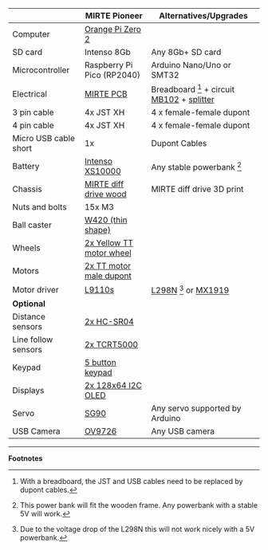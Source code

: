 | | MIRTE Pioneer | Alternatives/Upgrades |
| --- | --- | --- |
| Computer | [Orange Pi Zero 2](http://www.orangepi.org/html/hardWare/computerAndMicrocontrollers/details/Orange-Pi-Zero-2.html) | | 
| SD card | Intenso 8Gb | Any 8Gb+ SD card | 
| Microcontroller | Raspberry Pi Pico (RP2040) | Arduino Nano/Uno or SMT32
| Electrical | [MIRTE PCB](https://github.com/mirte-robot/mirte-pcb) | Breadboard [^1] + circuit [MB102](https://www.aliexpress.com/item/1005001863057390.html) + [splitter](https://www.aliexpress.com/item/4001025724405.html) | 
| 3 pin cable | 4x JST XH | 4 x female-female dupont | 
| 4 pin cable | 4x JST XH | 4 x female-female dupont | 
| Micro USB cable short | 1x | Dupont Cables | 
 | Battery | [Intenso XS10000](https://www.intenso.de/en/products/powerbanks/xs5000-xs10000-xs20000/) | Any stable powerbank [^2] | 
 | Chassis | [MIRTE diff drive wood](https://github.com/mirte-robot/mirte-frame) | MIRTE diff drive 3D print | 
 | Nuts and bolts | 15x M3 | | 
 | Ball caster | [W420 (thin shape)](https://www.aliexpress.com/item/32734869856.html) | | 
 | Wheels | [2x Yellow TT motor wheel](https://www.aliexpress.com/item/4000122298687.html) | | 
 | Motors | [2x TT motor male dupont](https://www.aliexpress.com/item/32918824820.html) | | 
 | Motor driver | [L9110s](https://www.aliexpress.com/item/32679413836.html) | [L298N](https://www.aliexpress.com/item/1005001621936295.html) [^3] or [MX1919](https://www.aliexpress.com/item/32954393390.html) | 
 | **Optional** | | 
 | Distance sensors | [2x HC-SR04](https://www.aliexpress.com/item/4000232170787.html) | | 
 | Line follow sensors | [2x TCRT5000](https://www.aliexpress.com/item/32968870340.html) | | 
 | Keypad | [5 button keypad](https://www.aliexpress.com/item/2044851328.html) | | 
 | Displays | [2x 128x64 I2C OLED](https://www.aliexpress.com/item/1005001621806398.html) | | 
 | Servo | [SG90](https://www.aliexpress.com/item/1005001621918352.html) | Any servo supported by Arduino | 
 | USB Camera | [OV9726](https://www.aliexpress.com/item/1005005093538299.html) | Any USB camera | 
----------------------

**Footnotes**

[^1]: With a breadboard, the JST and USB cables need to be replaced by dupont cables.

[^2]: This power bank will fit the wooden frame. Any powerbank with a stable 5V will work.

[^3]: Due to the voltage drop of the L298N this will not work nicely with a 5V powerbank.
